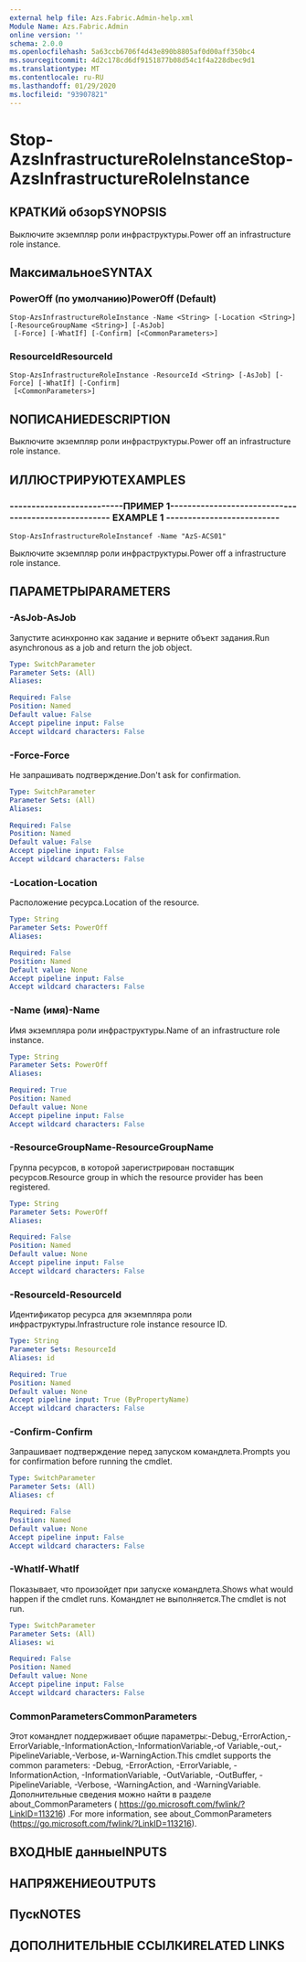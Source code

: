```yaml
---
external help file: Azs.Fabric.Admin-help.xml
Module Name: Azs.Fabric.Admin
online version: ''
schema: 2.0.0
ms.openlocfilehash: 5a63ccb6706f4d43e890b8805af0d00aff350bc4
ms.sourcegitcommit: 4d2c178cd6df9151877b08d54c1f4a228dbec9d1
ms.translationtype: MT
ms.contentlocale: ru-RU
ms.lasthandoff: 01/29/2020
ms.locfileid: "93907821"
---
```

# <span data-ttu-id="fe1e9-101">Stop-AzsInfrastructureRoleInstance</span><span class="sxs-lookup"><span data-stu-id="fe1e9-101">Stop-AzsInfrastructureRoleInstance</span></span>

## <span data-ttu-id="fe1e9-102">КРАТКИй обзор</span><span class="sxs-lookup"><span data-stu-id="fe1e9-102">SYNOPSIS</span></span>
<span data-ttu-id="fe1e9-103">Выключите экземпляр роли инфраструктуры.</span><span class="sxs-lookup"><span data-stu-id="fe1e9-103">Power off an infrastructure role instance.</span></span>

## <span data-ttu-id="fe1e9-104">Максимальное</span><span class="sxs-lookup"><span data-stu-id="fe1e9-104">SYNTAX</span></span>

### <span data-ttu-id="fe1e9-105">PowerOff (по умолчанию)</span><span class="sxs-lookup"><span data-stu-id="fe1e9-105">PowerOff (Default)</span></span>
```
Stop-AzsInfrastructureRoleInstance -Name <String> [-Location <String>] [-ResourceGroupName <String>] [-AsJob]
 [-Force] [-WhatIf] [-Confirm] [<CommonParameters>]
```

### <span data-ttu-id="fe1e9-106">ResourceId</span><span class="sxs-lookup"><span data-stu-id="fe1e9-106">ResourceId</span></span>
```
Stop-AzsInfrastructureRoleInstance -ResourceId <String> [-AsJob] [-Force] [-WhatIf] [-Confirm]
 [<CommonParameters>]
```

## <span data-ttu-id="fe1e9-107">NОПИСАНИЕ</span><span class="sxs-lookup"><span data-stu-id="fe1e9-107">DESCRIPTION</span></span>
<span data-ttu-id="fe1e9-108">Выключите экземпляр роли инфраструктуры.</span><span class="sxs-lookup"><span data-stu-id="fe1e9-108">Power off an infrastructure role instance.</span></span>

## <span data-ttu-id="fe1e9-109">ИЛЛЮСТРИРУЮТ</span><span class="sxs-lookup"><span data-stu-id="fe1e9-109">EXAMPLES</span></span>

### <span data-ttu-id="fe1e9-110">--------------------------ПРИМЕР 1--------------------------</span><span class="sxs-lookup"><span data-stu-id="fe1e9-110">-------------------------- EXAMPLE 1 --------------------------</span></span>
```
Stop-AzsInfrastructureRoleInstancef -Name "AzS-ACS01"
```

<span data-ttu-id="fe1e9-111">Выключите экземпляр роли инфраструктуры.</span><span class="sxs-lookup"><span data-stu-id="fe1e9-111">Power off a infrastructure role instance.</span></span>

## <span data-ttu-id="fe1e9-112">ПАРАМЕТРЫ</span><span class="sxs-lookup"><span data-stu-id="fe1e9-112">PARAMETERS</span></span>

### <span data-ttu-id="fe1e9-113">-AsJob</span><span class="sxs-lookup"><span data-stu-id="fe1e9-113">-AsJob</span></span>
<span data-ttu-id="fe1e9-114">Запустите асинхронно как задание и верните объект задания.</span><span class="sxs-lookup"><span data-stu-id="fe1e9-114">Run asynchronous as a job and return the job object.</span></span>

```yaml
Type: SwitchParameter
Parameter Sets: (All)
Aliases: 

Required: False
Position: Named
Default value: False
Accept pipeline input: False
Accept wildcard characters: False
```

### <span data-ttu-id="fe1e9-115">-Force</span><span class="sxs-lookup"><span data-stu-id="fe1e9-115">-Force</span></span>
<span data-ttu-id="fe1e9-116">Не запрашивать подтверждение.</span><span class="sxs-lookup"><span data-stu-id="fe1e9-116">Don't ask for confirmation.</span></span>

```yaml
Type: SwitchParameter
Parameter Sets: (All)
Aliases: 

Required: False
Position: Named
Default value: False
Accept pipeline input: False
Accept wildcard characters: False
```

### <span data-ttu-id="fe1e9-117">-Location</span><span class="sxs-lookup"><span data-stu-id="fe1e9-117">-Location</span></span>
<span data-ttu-id="fe1e9-118">Расположение ресурса.</span><span class="sxs-lookup"><span data-stu-id="fe1e9-118">Location of the resource.</span></span>

```yaml
Type: String
Parameter Sets: PowerOff
Aliases: 

Required: False
Position: Named
Default value: None
Accept pipeline input: False
Accept wildcard characters: False
```

### <span data-ttu-id="fe1e9-119">-Name (имя)</span><span class="sxs-lookup"><span data-stu-id="fe1e9-119">-Name</span></span>
<span data-ttu-id="fe1e9-120">Имя экземпляра роли инфраструктуры.</span><span class="sxs-lookup"><span data-stu-id="fe1e9-120">Name of an infrastructure role instance.</span></span>

```yaml
Type: String
Parameter Sets: PowerOff
Aliases: 

Required: True
Position: Named
Default value: None
Accept pipeline input: False
Accept wildcard characters: False
```

### <span data-ttu-id="fe1e9-121">-ResourceGroupName</span><span class="sxs-lookup"><span data-stu-id="fe1e9-121">-ResourceGroupName</span></span>
<span data-ttu-id="fe1e9-122">Группа ресурсов, в которой зарегистрирован поставщик ресурсов.</span><span class="sxs-lookup"><span data-stu-id="fe1e9-122">Resource group in which the resource provider has been registered.</span></span>

```yaml
Type: String
Parameter Sets: PowerOff
Aliases: 

Required: False
Position: Named
Default value: None
Accept pipeline input: False
Accept wildcard characters: False
```

### <span data-ttu-id="fe1e9-123">-ResourceId</span><span class="sxs-lookup"><span data-stu-id="fe1e9-123">-ResourceId</span></span>
<span data-ttu-id="fe1e9-124">Идентификатор ресурса для экземпляра роли инфраструктуры.</span><span class="sxs-lookup"><span data-stu-id="fe1e9-124">Infrastructure role instance resource ID.</span></span>

```yaml
Type: String
Parameter Sets: ResourceId
Aliases: id

Required: True
Position: Named
Default value: None
Accept pipeline input: True (ByPropertyName)
Accept wildcard characters: False
```

### <span data-ttu-id="fe1e9-125">-Confirm</span><span class="sxs-lookup"><span data-stu-id="fe1e9-125">-Confirm</span></span>
<span data-ttu-id="fe1e9-126">Запрашивает подтверждение перед запуском командлета.</span><span class="sxs-lookup"><span data-stu-id="fe1e9-126">Prompts you for confirmation before running the cmdlet.</span></span>

```yaml
Type: SwitchParameter
Parameter Sets: (All)
Aliases: cf

Required: False
Position: Named
Default value: None
Accept pipeline input: False
Accept wildcard characters: False
```

### <span data-ttu-id="fe1e9-127">-WhatIf</span><span class="sxs-lookup"><span data-stu-id="fe1e9-127">-WhatIf</span></span>
<span data-ttu-id="fe1e9-128">Показывает, что произойдет при запуске командлета.</span><span class="sxs-lookup"><span data-stu-id="fe1e9-128">Shows what would happen if the cmdlet runs.</span></span>
<span data-ttu-id="fe1e9-129">Командлет не выполняется.</span><span class="sxs-lookup"><span data-stu-id="fe1e9-129">The cmdlet is not run.</span></span>

```yaml
Type: SwitchParameter
Parameter Sets: (All)
Aliases: wi

Required: False
Position: Named
Default value: None
Accept pipeline input: False
Accept wildcard characters: False
```

### <span data-ttu-id="fe1e9-130">CommonParameters</span><span class="sxs-lookup"><span data-stu-id="fe1e9-130">CommonParameters</span></span>
<span data-ttu-id="fe1e9-131">Этот командлет поддерживает общие параметры:-Debug,-ErrorAction,-ErrorVariable,-InformationAction,-InformationVariable,-of Variable,-out,-PipelineVariable,-Verbose, и-WarningAction.</span><span class="sxs-lookup"><span data-stu-id="fe1e9-131">This cmdlet supports the common parameters: -Debug, -ErrorAction, -ErrorVariable, -InformationAction, -InformationVariable, -OutVariable, -OutBuffer, -PipelineVariable, -Verbose, -WarningAction, and -WarningVariable.</span></span> <span data-ttu-id="fe1e9-132">Дополнительные сведения можно найти в разделе about_CommonParameters ( https://go.microsoft.com/fwlink/?LinkID=113216) .</span><span class="sxs-lookup"><span data-stu-id="fe1e9-132">For more information, see about_CommonParameters (https://go.microsoft.com/fwlink/?LinkID=113216).</span></span>

## <span data-ttu-id="fe1e9-133">ВХОДНЫЕ данные</span><span class="sxs-lookup"><span data-stu-id="fe1e9-133">INPUTS</span></span>

## <span data-ttu-id="fe1e9-134">НАПРЯЖЕНИЕ</span><span class="sxs-lookup"><span data-stu-id="fe1e9-134">OUTPUTS</span></span>

## <span data-ttu-id="fe1e9-135">Пуск</span><span class="sxs-lookup"><span data-stu-id="fe1e9-135">NOTES</span></span>

## <span data-ttu-id="fe1e9-136">ДОПОЛНИТЕЛЬНЫЕ ССЫЛКИ</span><span class="sxs-lookup"><span data-stu-id="fe1e9-136">RELATED LINKS</span></span>

